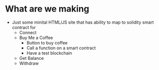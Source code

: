 # What are we making
- Just some minital HTML/JS site that has ability to map to solidity smart contract for 
    - Connect
    - Buy Me a Coffee
        - Button to buy coffee
        - Call a function on a smart contract
        - Have a test blockchain
    - Get Balance
    - Withdraw
